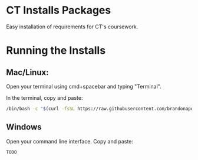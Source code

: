 # CT Installs Packages

Easy installation of requirements for CT's coursework.

# Running the Installs 
## Mac/Linux:
Open your terminal using cmd+spacebar and typing "Terminal". 

In the terminal, copy and paste:
```bash 
/bin/bash -c "$(curl -fsSL https://raw.githubusercontent.com/brandonapol/ct-installs-scripts/master/mac.sh)"
```

## Windows 
Open your command line interface. Copy and paste:
```bash 
TODO
```

    